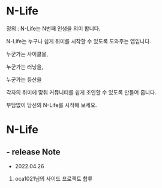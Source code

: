 # N-Life

정의 :  N-Life는 N번째 인생을 의미 합니다.

N-Life는 누구나 쉽게 취미를 시작할 수 있도록 도와주는 앱입니다.

누군가는 사이클을,

누군가는 러닝을,

누군가는 등산을

각자의 취미에 맞춰 커뮤니티를 쉽게 조인할 수 있도록 만들어 줍니다.

부담없이  당신의 N-Life를 시작해 보세요.


# N-Life
## - release Note

- 2022.04.26
1. oca1021님의 사이드 프로젝트 합류